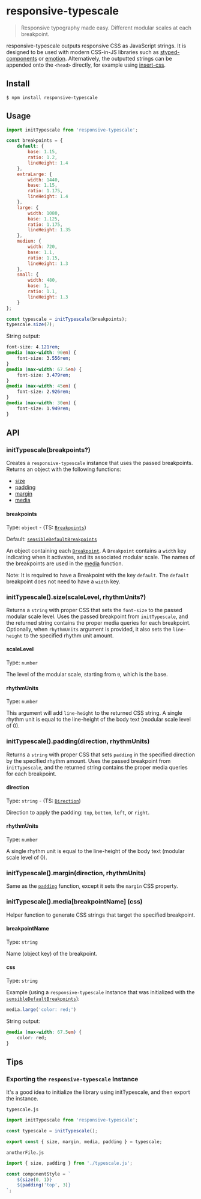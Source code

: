# responsive-typescale

> Responsive typography made easy. Different modular scales at each breakpoint.

responsive-typescale outputs responsive CSS as JavaScript strings. It is designed to be used with modern CSS-in-JS libraries such as [styped-components](https://github.com/styled-components/styled-components) or [emotion](https://github.com/emotion-js/emotion). Alternatively, the outputted strings can be appended onto the `<head>` directly, for example using [insert-css](https://github.com/substack/insert-css).

## Install

```
$ npm install responsive-typescale
```

## Usage

```js
import initTypescale from 'responsive-typescale';

const breakpoints = {
    default: {
        base: 1.15,
        ratio: 1.2,
        lineHeight: 1.4
    },
    extraLarge: {
        width: 1440,
        base: 1.15,
        ratio: 1.175,
        lineHeight: 1.4
    },
    large: {
        width: 1080,
        base: 1.125,
        ratio: 1.175,
        lineHeight: 1.35
    },
    medium: {
        width: 720,
        base: 1.1,
        ratio: 1.15,
        lineHeight: 1.3
    },
    small: {
        width: 480,
        base: 1,
        ratio: 1.1,
        lineHeight: 1.3
    }
};

const typescale = initTypescale(breakpoints);
typescale.size(7);
```

String output:

```css
font-size: 4.121rem;
@media (max-width: 90em) {
    font-size: 3.556rem;
}
@media (max-width: 67.5em) {
    font-size: 3.479rem;
}
@media (max-width: 45em) {
    font-size: 2.926rem;
}
@media (max-width: 30em) {
    font-size: 1.949rem;
}
```

## API

### initTypescale(breakpoints?)

Creates a `responsive-typescale` instance that uses the passed breakpoints. Returns an object with the following functions:

* [size](#inittypescalesizescalelevel)
* [padding](#inittypescalepaddingdirection-rhythmunits)
* [margin](#inittypescalemargindirection-rhythmunits)
* [media](#inittypescalemediabreakpointname-css)

#### breakpoints

Type: `object` - (TS: [`Breakpoints`](src/lib/breakpoints.ts#L7))

Default: [`sensibleDefaultBreakpoints`](src/lib/breakpoints.ts#L12)

An object containing each [`Breakpoint`](src/lib/breakpoints.ts#L1). A `Breakpoint` contains a `width` key indicating when it activates, and its associated modular scale. The names of the breakpoints are used in the [media](#inittypescalemediabreakpointname-css) function.

Note: It is required to have a Breakpoint with the key `default`. The `default` breakpoint does not need to have a `width` key.

### initTypescale().size(scaleLevel, rhythmUnits?)

Returns a `string` with proper CSS that sets the `font-size` to the passed modular scale level. Uses the passed breakpoint from `initTypescale`, and the returned string contains the proper media queries for each breakpoint. Optionally, when `rhythmUnits` argument is provided, it also sets the `line-height` to the specified rhythm unit amount.

#### scaleLevel

Type: `number`

The level of the modular scale, starting from `0`, which is the base.

#### rhythmUnits

Type: `number`

This argument will add `line-height` to the returned CSS string. A single rhythm unit is equal to the line-height of the body text (modular scale level of 0).

### initTypescale().padding(direction, rhythmUnits)

Returns a `string` with proper CSS that sets `padding` in the specified direction by the specified rhythm amount.  Uses the passed breakpoint from `initTypescale`, and the returned string contains the proper media queries for each breakpoint.

#### direction

Type: `string` - (TS: [`Direction`](src/lib/spacing.ts#L4))

Direction to apply the padding: `top`, `bottom`, `left`, or `right`.

#### rhythmUnits

Type: `number`

A single rhythm unit is equal to the line-height of the body text (modular scale level of 0).

### initTypescale().margin(direction, rhythmUnits)

Same as the [`padding`](#inittypescalepaddingdirection-rhythmunits) function, except it sets the `margin` CSS property.

### initTypescale().media[breakpointName] (css)

Helper function to generate CSS strings that target the specified breakpoint.

#### breakpointName

Type: `string`

Name (object key) of the breakpoint.

#### css

Type: `string`

Example (using a `responsive-typescale` instance that was initialized with the [`sensibleDefaultBreakpoints`](src/lib/breakpoints.ts#L12)):

```js
media.large('color: red;')
```

String output:

```css
@media (max-width: 67.5em) {
    color: red;
}
```

## Tips

### Exporting the `responsive-typescale` Instance

It's a good idea to initialize the library using initTypescale, and then export the instance.

`typescale.js`

```js
import initTypescale from 'responsive-typescale';

const typescale = initTypescale();

export const { size, margin, media, padding } = typescale;
```

`anotherFile.js`

```js
import { size, padding } from './typescale.js';

const componentStyle = `
    ${size(0, 1)}
    ${padding('top', 3)}
`;
```
